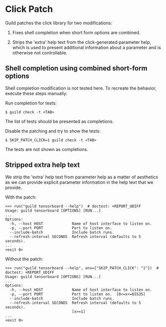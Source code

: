 # Click Patch

Guild patches the click library for two modifications:

1. Fixes shell completion when short form options are combined.

2. Strips the 'extra' help text from the click-generated parameter
   help, which is used to present additional information about a
   parameter and is otherwise not controllable.

## Shell completion using combined short-form options

Shell completion modification is not tested here. To recreate the
behavior, execute these steps manually:

Run completion for tests:

    $ guild check -t <TAB>

The list of tests should be presented as completions.

Disable the patching and try to show the tests:

    $ SKIP_PATCH_CLICK=1 guild check -t <TAB>

The tests are not shown as completions.

## Stripped extra help text

We strip the 'extra' help text from parameter help as a matter of
aesthetics as we can provide explicit parameter information in the
help text that we provide.

With the patch:

    >>> run("guild tensorboard --help")  # doctest: +REPORT_UDIFF
    Usage: guild tensorboard [OPTIONS] [RUN...]
    ...
    Options:
      -h, --host HOST             Name of host interface to listen on.
      -p, --port PORT             Port to listen on.
      --include-batch             Include batch runs.
      --refresh-interval SECONDS  Refresh interval (defaults to 5 seconds).
    ...
    <exit 0>

Without the patch:

    >>> run("guild tensorboard --help", env={"SKIP_PATCH_CLICK": "1"})  # doctest: +REPORT_UDIFF
    Usage: guild tensorboard [OPTIONS] [RUN...]
    ...
    Options:
      -h, --host HOST             Name of host interface to listen on.
      -p, --port PORT             Port to listen on.  [0<=x<=65535]
      --include-batch             Include batch runs.
      --refresh-interval SECONDS  Refresh interval (defaults to 5 seconds).
                                  [x>=1]
    ...
    <exit 0>
